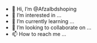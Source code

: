 - 👋 Hi, I’m @Afzalbdshoping
- 👀 I’m interested in ...
- 🌱 I’m currently learning ...
- 💞️ I’m looking to collaborate on ...
- 📫 How to reach me ...

<!---
Afzalbdshoping/Afzalbdshoping is a ✨ special ✨ repository because its `README.md` (this file) appears on your GitHub profile.
You can click the Preview link to take a look at your changes.
--->
